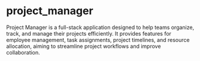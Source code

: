 # project_manager
Project Manager is a full-stack application designed to help teams organize, track, and manage their projects efficiently. It provides features for employee management, task assignments, project timelines, and resource allocation, aiming to streamline project workflows and improve collaboration.

